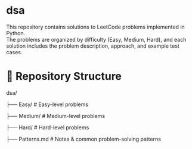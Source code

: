 # dsa

This repository contains solutions to LeetCode problems implemented in Python.  
The problems are organized by difficulty (Easy, Medium, Hard), and each solution includes the problem description, approach, and example test cases.

# 📂 Repository Structure

dsa/

├── Easy/ # Easy-level problems

├── Medium/ # Medium-level problems

├── Hard/ # Hard-level problems

├── Patterns.md # Notes & common problem-solving patterns
